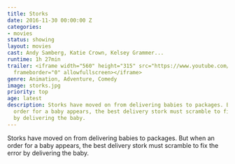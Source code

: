 ```yaml
---
title: Storks
date: 2016-11-30 00:00:00 Z
categories:
- movies
status: showing
layout: movies
cast: Andy Samberg, Katie Crown, Kelsey Grammer...
runtime: 1h 27min
trailer: <iframe width="560" height="315" src="https://www.youtube.com/embed/ZENmkJk9fBM"
  frameborder="0" allowfullscreen></iframe>
genre: Animation, Adventure, Comedy
image: storks.jpg
priority: top
age: latest
description: Storks have moved on from delivering babies to packages. But when an
  order for a baby appears, the best delivery stork must scramble to fix the error
  by delivering the baby.
---
```


Storks have moved on from delivering babies to packages. But when an order for a baby appears, the best delivery stork must scramble to fix the error by delivering the baby.
